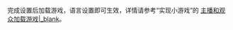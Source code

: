 完成设置后加载游戏，语言设置即可生效，详情请参考“实现小游戏”的 [主播和观众加载游戏\|_blank](!ZegoMiniGameEngine-Implement_mini_games#3_8)。




